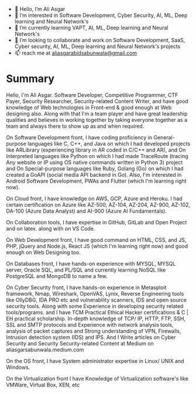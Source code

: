 
- 👋 Hello, I’m Ali Asgar
- 👀 I’m interested in Software Development, Cyber Security, AI, ML, Deep learning and Neural Network's
- 🌱 I’m currently learning VAPT, AI, ML, Deep learning and Neural Network's
- 💞️ I’m looking to collaborate and work on Software Development, SaaS, Cyber security, AI, ML, Deep learning and Neural Network's projects 
- 📫 reach me at aliasgarabidsabunwala@gmail.com 

# Summary
Hello, I'm Ali Asgar. Software Developer, Competitive Programmer, CTF Payer, Security Researcher, Security-related Content Writer, and have good knowledge of Web technologies in Front-end & good enough at Web designing also. Along with that I'm a team player and have great leadership qualities and believes in working together by taking everyone together as a team and always there to show up as and when required.

On Software Development front, I have coding proficiency in General-purpose languages like C, C++, and Java on which I had developed projects like ARLibrary (experiencing library in AR coded in C/C++ and AR), and On Interpreted languages like Python on which I had made TraceRoute (tracing Any website or IP using OS native commands written in Python 3) project and On Special-purpose languages like Ruby, Golang (Go) on which I had created a GoAPI (social media API backend in Go). Also, I'm interested in Android Software Development, PWAs and Flutter (which I'm learning right now). 

On Cloud front, I have knowledge on AWS, GCP, Azure and Heroku. I had certain certification on Azure like AZ-500, AZ-104, AZ-204, AZ-900, AZ-102, DA-100 (Azure Data Analyst) and AI-900 (Azure AI Fundamentals).

On Collaboration tools, I have expertise in GitHub, GitLab and Open Project and on latex. along with on VS Code.

On Web Development front, I have good command on HTML, CSS, and JS, PHP, jQuery and Node.js, React JS (which I'm learning right now) and good enough on Web Designing too.

On Databases front, I have hands-on experience with MYSQL, MYSQL server, Oracle SQL, and PL/SQL and currently learning NoSQL like PostgreSQL and MongoDB to name a few. 

On Cyber Security front, I have hands-on experience in Metasploit framework, Nmap, Wireshark, OpenVAS, Lynix, Reverse Engineering tools like OllyDBG, IDA PRO etc and vulnerability scanners, IDS and open source security tools. Along with some Experience in developing security related tools/programs. and I have TCM Practical Ethical Hacker certifications & C | EH practical scholarship. In-depth knowledge of TCP/ IP, HTTP, FTP, SSH, SSL and SMTP protocols and Experience with network analysis tools, analysis of packet captures and Strong understanding of VPN, Firewalls, Intrusion detection system (IDS) and IPS. And I Write articles on Cyber Security and Security Security-related Content at Medium on aliasgarsabunwala.medium.com

On the OS front, I have System administrator expertise in Linux/ UNIX and Windows.

On the Virtualization front I have Knowledge of  Virtualization software's like VMWare, Virtual Box, XEN, etc
